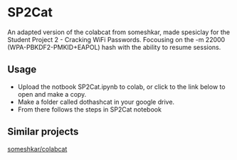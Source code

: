 # SP2Cat
An adapted version of the colabcat from someshkar, made spesiclay for the Student Project 2 - Cracking WiFi Passwords. Focousing on the -m 22000 (WPA-PBKDF2-PMKID+EAPOL) hash with the ability to resume sessions.


## Usage

* Upload the notbook SP2Cat.ipynb to colab, or click to the link below to open and make a copy.
* Make a folder called dothashcat in your google drive.
* From there follows the steps in SP2Cat notebook 

## Similar projects
[someshkar/colabcat](https://github.com/someshkar/colabcat)
